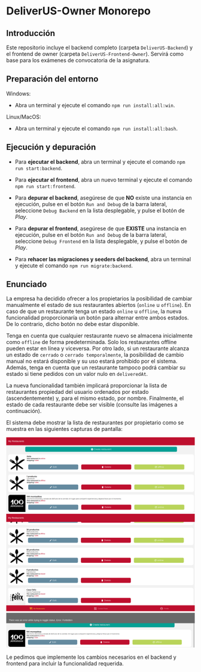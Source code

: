# DeliverUS-Owner Monorepo

## Introducción

Este repositorio incluye el backend completo (carpeta `DeliverUS-Backend`) y el frontend de owner (carpeta `DeliverUS-Frontend-Owner`). Servirá como base para los exámenes de convocatoria de la asignatura.

## Preparación del entorno

Windows:

* Abra un terminal y ejecute el comando `npm run install:all:win`.

Linux/MacOS:

* Abra un terminal y ejecute el comando `npm run install:all:bash`.

## Ejecución y depuración

* Para **ejecutar el backend**, abra un terminal y ejecute el comando `npm run start:backend`.

* Para **ejecutar el frontend**, abra un nuevo terminal y ejecute el comando `npm run start:frontend`.

* Para **depurar el backend**, asegúrese de que **NO** existe una instancia en ejecución, pulse en el botón `Run and Debug` de la barra lateral, seleccione `Debug Backend` en la lista desplegable, y pulse el botón de *Play*.

* Para **depurar el frontend**, asegúrese de que **EXISTE** una instancia en ejecución, pulse en el botón `Run and Debug` de la barra lateral, seleccione `Debug Frontend` en la lista desplegable, y pulse el botón de *Play*.

* Para **rehacer las migraciones y seeders del backend**, abra un terminal y ejecute el comando `npm run migrate:backend`.

## Enunciado

La empresa ha decidido ofrecer a los propietarios la posibilidad de cambiar manualmente el estado de sus restaurantes abiertos (`online` u `offline`). En caso de que un restaurante tenga un estado `online` u `offline`, la nueva funcionalidad proporcionaría un botón para alternar entre ambos estados. De lo contrario, dicho botón no debe estar disponible.

Tenga en cuenta que cualquier restaurante nuevo se almacena inicialmente como `offline` de forma predeterminada. Solo los restaurantes offline pueden estar en línea y viceversa. Por otro lado, si un restaurante alcanza un estado de `cerrado` o `cerrado temporalmente`, la posibilidad de cambio manual no estará disponible y su uso estará prohibido por el sistema. Además, tenga en cuenta que un restaurante tampoco podrá cambiar su estado si tiene pedidos con un valor nulo en `deliveredAt`.

La nueva funcionalidad también implicará proporcionar la lista de restaurantes propiedad del usuario ordenados por estado (ascendentemente) y, para el mismo estado, por nombre. Finalmente, el estado de cada restaurante debe ser visible (consulte las imágenes a continuación).

El sistema debe mostrar la lista de restaurantes por propietario como se muestra en las siguientes capturas de pantalla:

<img alt="Image1" src="assets/image1.png">

<img alt="Image2" src="assets/image2.png">

<img alt="Image2" src="assets/image3.png">

Le pedimos que implemente los cambios necesarios en el backend y frontend para incluir la funcionalidad requerida.

